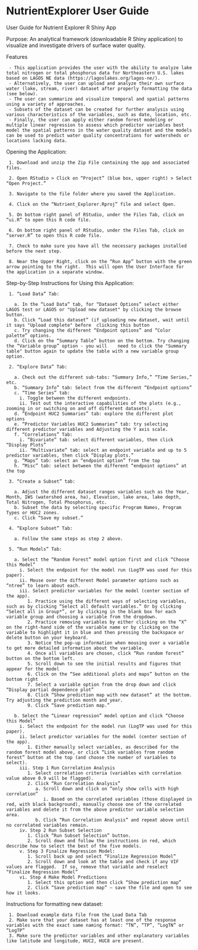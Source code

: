 # NutrientExplorer User Guide

User Guide for Nutrient Explorer R Shiny App

Purpose: An analytical framework (downloadable R Shiny application) to visualize and investigate drivers of surface water quality.

Features

     - This application provides the user with the ability to analyze lake total nitrogen or total phosphorus data for Northeastern U.S. lakes based on LAGOS NE data (https://lagoslakes.org/lagos-ne/).
     - Alternatively, the user can upload and analyze their own surface water (lake, stream, river) dataset after properly formatting the data (see below). 
     - The user can summarize and visualize temporal and spatial patterns using a variety of approaches.
     - Subsets of the dataset can be created for further analysis using various characteristics of the variables, such as date, location, etc. 
     - Finally, the user can apply either random forest modeling or multiple linear regression to assess which predictor variables best model the spatial patterns in the water quality dataset and the models can be used to predict water quality concentrations for watersheds or locations lacking data. 


Opening the Application:

     1. Download and unzip the Zip File containing the app and associated files.
     
     2. Open RStudio > Click on “Project” (blue box, upper right) > Select “Open Project.”
     
     3. Navigate to the file folder where you saved the Application.
     
     4. Click on the “Nutrient_Explorer.Rproj” file and select Open.
     
     5. On bottom right panel of RStudio, under the Files Tab, click on “ui.R” to open this R code file.
     
     6. On bottom right panel of RStudio, under the Files Tab, click on “server.R” to open this R code file.
     
     7. Check to make sure you have all the necessary packages installed before the next step.
     
     8. Near the Upper Right, click on the “Run App” button with the green arrow pointing to the right.  This will open the User Interface for the application in a separate window.

Step-by-Step Instructions for Using this Application:

     1. “Load Data” Tab:
     
       a. In the “Load Data” tab, for “Dataset Options” select either LAGOS test or LAGOS or "Upload new dataset" by clicking the browse button.   
       b. Click “Load this dataset” (if uploading new dataset, wait until it says "Upload complete" before 	clicking this button
       c. Try changing the different “Endpoint options” and “Color palette” options. 
       d. Click on the “Summary Table” button on the bottom. Try changing the “Variable group” option - you will 	need to click the "Summary table" button again to update the table with a new variable group option.  
       
     2. “Explore Data” Tab:
     
       a. Check out the different sub-tabs: “Summary Info,” “Time Series,” etc.
       b. “Summary Info” tab: Select from the different “Endpoint options”
       c. “Time Series” tab: 
         i. Toggle between the different endpoints. 
         ii. Test out the interactive capabilities of the plots (e.g., zooming in or switching on and off different datasets).
       d. “Endpoint HUC2 Summaries” tab: explore the different plot options
       e. “Predictor Variables HUC2 Summaries” tab: try selecting different predictor variables and Adjusting the Y axis scale. 
       f. “Correlations” Tab: 
         i. “Bivariate” tab: select different variables, then click “Display Plots”
         ii. “Multivariate” tab: select an endpoint variable and up to 5 predictor variables, then click “Display plots.”
       g. “Maps” tab: select an “endpoint option” from the top
       h. “Misc” tab: select between the different “endpoint options” at the top
       
     3. “Create a Subset” tab: 
     
       a. Adjust the different dataset ranges variables such as the Year, Month, IWS (watershed area, ha), Elevation, lake area, lake depth, Total Nitrogen, Total Phosphorus, etc.
       b. Subset the data by selecting specific Program Names, Program Types or HUC2 zones.
       c. Click “Save my subset.”
       
     4. “Explore Subset” Tab:
     
       a. Follow the same steps as step 2 above. 
       
     5. “Run Models” Tab: 
     
       a. Select the “Random Forest” model option first and click “Choose this Model”
         i. Select the endpoint for the model run (LogTP was used for this paper). 
         ii. Mouse over the different Model parameter options such as “ntree” to learn about each. 
         iii. Select predictor variables for the model (center section of the app).
            1. Practice using the different ways of selecting variables, such as by clicking “Select all default variables.” Or by clicking “Select all in Group*”, or by clicking in the blank box for each variable group and choosing a variable from the dropdown. 
            2. Practice removing variables by either clicking on the “X” on the right-hand side of the variable name or by clicking on the variable to highlight it in blue and then pressing the backspace or delete button on your keyboard.  
            3. Notice the pop-up information when mousing over a variable to get more detailed information about the variable. 
            4. Once all variables are chosen, click “Run random forest” button on the bottom left. 
            5. Scroll down to see the initial results and figures that appear for the model
            6. Click on the “See additional plots and maps” button on the bottom right
            7. Select a variable option from the drop down and click “Display partial dependence plot”
            8. Click “Show prediction map with new dataset” at the bottom.  Try adjusting the prediction month and year.  
            9. Click “Save prediction map.”
            
       b. Select the “Linear regression” model option and click “Choose this Model”
         i. Select the endpoint for the model run (LogTP was used for this paper). 
         ii. Select predictor variables for the model (center section of the app).
            1. Either manually select variables, as described for the random forest model above, or click “Link variables from random forest” button at the top (and choose the number of variables to select). 
         iii. Step 1 Run Correlation Analysis
            1. Select correlation criteria (variables with correlation value above 0.9 will be flagged). 
            2. Click “Run Correlation Analysis”
               a. Scroll down and click on “only show cells with high correlation”
                  i. Based on the correlated variables (those displayed in red, with black background), manually choose one of the correlated variables and delete it from the above predictor variable selection area. 
               b. Click “Run Correlation Analysis” and repeat above until no correlated variables remain. 
         iv. Step 2 Run Subset Selection
            1. Click “Run Subset Selection” button.
            2. Scroll down and follow the instructions in red, which describe how to select the best of the five models. 
         v. Step 3 Finalize Regression Model:
            1. Scroll back up and select “Finalize Regression Model”
            2. Scroll down and look at the table and check if any VIF values are flagged.  If so, remove that variable and reselect “Finalize Regression Model”
         vi. Step 4 Make Model Predictions 
            1. Select this option and then click “Show prediction map”
            2. Click “Save prediction map” – save the file and open to see how it looks. 

Instructions for formatting new dataset:

     1. Download example data file from the Load Data Tab  
     2. Make sure that your dataset has at least one of the response variables with the exact same naming format: “TN”, “TP”, “LogTN” or “LogTP”
     3. Make sure the predictor variables and other explanatory variables like latitude and longitude, HUC2, HUC8 are present.  
